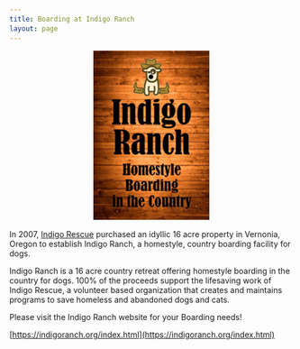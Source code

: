 ```yaml
---
title: Boarding at Indigo Ranch
layout: page
---
```


<p align="center">
    <img height="300" src="/assets/images/indigo_ranch.png">
</p>

In 2007, [Indigo Rescue](http://www.indigorescue.org/) purchased an idyllic 16 acre property in Vernonia, Oregon to establish Indigo Ranch, a homestyle, country boarding facility for dogs.  
  
Indigo Ranch is a 16 acre country retreat offering homestyle boarding in the country for dogs. 100% of the proceeds support the lifesaving work of Indigo Rescue, a volunteer based organization that creates and maintains programs to save homeless and abandoned dogs and cats. 
  
Please visit the Indigo Ranch website for your Boarding needs!
  
[https://indigoranch.org/index.html](https://indigoranch.org/index.html)